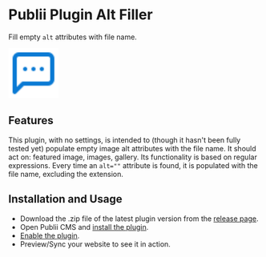 # Publii Plugin Alt Filler
Fill empty `alt` attributes with file name.

<p><img height="100" alt="publii plugin" title="Plugin icons" src="https://raw.githubusercontent.com/gpsblues/Publii-Plugin-Alt-Filler/6b6049e2fe5059afa7fbc9a9bd814b27c53dfd29/.assets/thumbnail.svg"></p>

## Features
This plugin, with no settings, is intended to (though it hasn't been fully tested yet) populate empty image alt attributes with the file name. It should act on: featured image, images, gallery.
Its functionality is based on regular expressions. Every time an `alt=""` attribute is found, it is populated with the file name, excluding the extension.

## Installation and Usage
- Download the .zip file of the latest plugin version from the [release page](https://github.com/gpsblues/Publii-Plugin-Alt-Filler/releases/).
- Open Publii CMS and [install the plugin](https://getpublii.com/docs/plugins.html#installingplugins).
- [Enable the plugin](https://getpublii.com/docs/plugins.html#enablingplugins).
- Preview/Sync your website to see it in action.
